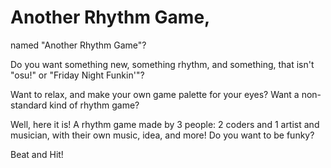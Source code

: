 # Another Rhythm Game,

named "Another Rhythm Game"?

Do you want something new, something rhythm, and something, that isn't "osu!" or "Friday Night Funkin'"?

Want to relax, and make your own game palette for your eyes? Want a non-standard kind of rhythm game?

Well, here it is!  A rhythm game made by 3 people: 2 coders and 1 artist and musician, with their own music, idea, and more! Do you want to be funky?

Beat and Hit!
